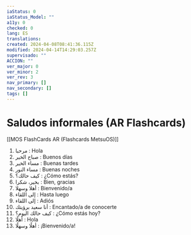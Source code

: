 ```yaml
---
iaStatus: 0
iaStatus_Model: ""
a11y: 0
checked: 0
lang: ES
translations: 
created: 2024-04-08T08:41:36.115Z
modified: 2024-04-14T14:29:03.257Z
supervisado: ""
ACCION: ""
ver_major: 0
ver_minor: 2
ver_rev: 3
nav_primary: []
nav_secondary: []
tags: []
---
```

# Saludos informales (AR Flashcards)

[[MOS FlashCards AR (Flashcards MetsuOS)]]

1. مرحبا : Hola
2. صباح الخير : Buenos días
3. مساء الخير : Buenas tardes
4. مساء النور : Buenas noches
5. كيف حالك؟ : ¿Cómo estás?
6. بخير، شكرا : Bien, gracias
7. أهلا وسهلا : Bienvenido/a
8. إلى اللقاء : Hasta luego
9. إلى اللقاء : Adiós
10. أنا سعيد برؤيتك : Encantado/a de conocerte
11. كيف حالك اليوم؟ : ¿Cómo estás hoy?
12. أهلًا : Hola
13. أهلًا وسهلًا : ¡Bienvenido/a!
